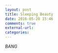 ```yaml
---
layout: post
title: Sleeping Beauty
date: 2016-05-28 15:46
comments: true
external-url:
categories:
---
```

*BANG*

